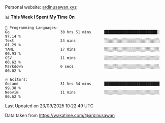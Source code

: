Personal website: [ardinusawan.xyz](https://ardinusawan.xyz)

<!--START_SECTION:waka-->
📊 **This Week I Spent My Time On** 

```text
💬 Programming Languages: 
Go                       30 hrs 51 mins      ████████████████████████░   97.14 % 
Text                     24 mins             ░░░░░░░░░░░░░░░░░░░░░░░░░   01.29 % 
YAML                     17 mins             ░░░░░░░░░░░░░░░░░░░░░░░░░   00.93 % 
CSV                      11 mins             ░░░░░░░░░░░░░░░░░░░░░░░░░   00.62 % 
Markdown                 0 secs              ░░░░░░░░░░░░░░░░░░░░░░░░░   00.02 % 

🔥 Editors: 
GoLand                   31 hrs 34 mins      █████████████████████████   99.38 % 
Neovim                   11 mins             ░░░░░░░░░░░░░░░░░░░░░░░░░   00.62 % 
```


 Last Updated on 23/09/2025 10:22:49 UTC
<!--END_SECTION:waka-->
Data taken from https://wakatime.com/@ardinusawan
